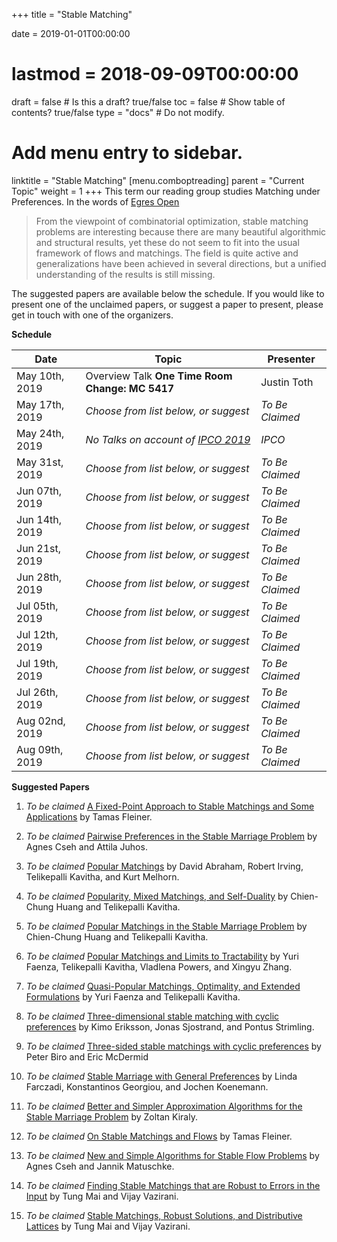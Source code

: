 +++
title = "Stable Matching"

date = 2019-01-01T00:00:00
# lastmod = 2018-09-09T00:00:00

draft = false  # Is this a draft? true/false
toc = false  # Show table of contents? true/false
type = "docs"  # Do not modify.

# Add menu entry to sidebar.
linktitle = "Stable Matching"
[menu.comboptreading]
  parent = "Current Topic"
  weight = 1
+++
This term our reading group studies Matching under Preferences.
In the words of [Egres Open](http://lemon.cs.elte.hu/egres/open/Stable_matchings_and_kernels)

> From the viewpoint of combinatorial optimization, stable matching problems are interesting because there are many beautiful algorithmic and structural results, yet these do not seem to fit into the usual framework of flows and matchings. The field is quite active and generalizations have been achieved in several directions, but a unified understanding of the results is still missing. 

The suggested papers are available below the schedule. If you would like to present one of the unclaimed papers, or suggest a paper to present, please get in touch with one of the organizers.


__Schedule__

| Date           | Topic                                                                                                                                                                                                                                                                                              | Presenter         |
|----------------|----------------------------------------------------------------------------------------------------------------------------------------------------------------------------------------------------------------------------------------------------------------------------------------------------|-------------------|
| May 10th, 2019 | Overview Talk **One Time Room Change:  MC 5417**                                                                                                                                                                                                                                                   | Justin Toth       | 
| May 17th, 2019 | _*Choose from list below, or suggest*_                                                                                                                                                                                                                                                             | _*To Be Claimed*_ |
| May 24th, 2019 | _*No Talks on account of [IPCO 2019](http://umich.edu/~ipco2019conf/)*_                                                                                                                                                                                                                            | _*IPCO*_          |
| May 31st, 2019 | _*Choose from list below, or suggest*_                                                                                                                                                                                                                                                             | _*To Be Claimed*_ |
| Jun 07th, 2019 | _*Choose from list below, or suggest*_                                                                                                                                                                                                                                                             | _*To Be Claimed*_ |
| Jun 14th, 2019 | _*Choose from list below, or suggest*_                                                                                                                                                                                                                                                             | _*To Be Claimed*_ |
| Jun 21st, 2019 | _*Choose from list below, or suggest*_                                                                                                                                                                                                                                                             | _*To Be Claimed*_ |
| Jun 28th, 2019 | _*Choose from list below, or suggest*_                                                                                                                                                                                                                                                             | _*To Be Claimed*_ |
| Jul 05th, 2019 | _*Choose from list below, or suggest*_                                                                                                                                                                                                                                                             | _*To Be Claimed*_ |
| Jul 12th, 2019 | _*Choose from list below, or suggest*_                                                                                                                                                                                                                                                             | _*To Be Claimed*_ |
| Jul 19th, 2019 | _*Choose from list below, or suggest*_                                                                                                                                                                                                                                                             | _*To Be Claimed*_ |
| Jul 26th, 2019 | _*Choose from list below, or suggest*_                                                                                                                                                                                                                                                             | _*To Be Claimed*_ |
| Aug 02nd, 2019 | _*Choose from list below, or suggest*_                                                                                                                                                                                                                                                             | _*To Be Claimed*_ |
| Aug 09th, 2019 | _*Choose from list below, or suggest*_                                                                                                                                                                                                                                                             | _*To Be Claimed*_ |

__Suggested Papers__

1. _*To be claimed*_ [A Fixed-Point Approach to Stable Matchings and Some Applications](http://bolyai.cs.elte.hu/egres/tr/egres-01-01.pdf) by Tamas Fleiner.

2. _*To be claimed*_ [Pairwise Preferences in the Stable Marriage Problem](https://arxiv.org/pdf/1810.00392.pdf) by Agnes Cseh and Attila Juhos.

3. _*To be claimed*_ [Popular Matchings](https://epubs.siam.org/doi/pdf/10.1137/06067328X) by David Abraham, Robert Irving, Telikepalli Kavitha, and Kurt Melhorn.

4. _*To be claimed*_ [Popularity, Mixed Matchings, and Self-Duality](https://epubs.siam.org/doi/pdf/10.1137/1.9781611974782.151) by Chien-Chung Huang and Telikepalli Kavitha.

5. _*To be claimed*_ [Popular Matchings in the Stable Marriage Problem](https://link.springer.com/chapter/10.1007%2F978-3-642-22006-7_56) by Chien-Chung Huang and Telikepalli Kavitha.

6. _*To be claimed*_ [Popular Matchings and Limits to Tractability](https://arxiv.org/pdf/1805.11473.pdf) by Yuri Faenza, Telikepalli Kavitha, Vladlena Powers, and Xingyu Zhang.

7. _*To be claimed*_ [Quasi-Popular Matchings, Optimality, and Extended Formulations](https://arxiv.org/pdf/1904.05974.pdf) by Yuri Faenza and Telikepalli Kavitha.

8. _*To be claimed*_ [Three-dimensional stable matching with cyclic preferences](http://dx.doi.org/10.1016/j.mathsocsci.2006.03.005) by Kimo Eriksson, Jonas Sjostrand, and Pontus Strimling.

9. _*To be claimed*_ [Three-sided stable matchings with cyclic preferences](http://dx.doi.org/10.1007/s00453-009-9315-2) by Peter Biro and Eric McDermid

10. _*To be claimed*_ [Stable Marriage with General Preferences](https://arxiv.org/pdf/1407.1853.pdf) by Linda Farczadi, Konstantinos Georgiou, and Jochen Koenemann.

11. _*To be claimed*_ [Better and Simpler Approximation Algorithms for the Stable Marriage Problem](https://link.springer.com/article/10.1007/s00453-009-9371-7) by Zoltan Kiraly.

12. _*To be claimed*_ [On Stable Matchings and Flows](https://link.springer.com/chapter/10.1007/978-3-642-16926-7_7) by Tamas Fleiner.

13. _*To be claimed*_ [New and Simple Algorithms for Stable Flow Problems](https://arxiv.org/pdf/1309.3701.pdf) by Agnes Cseh and Jannik Matuschke.

14. _*To be claimed*_ [Finding Stable Matchings that are Robust to Errors in the Input](https://arxiv.org/pdf/1804.00553.pdf) by Tung Mai and Vijay Vazirani.

15. _*To be claimed*_ [Stable Matchings, Robust Solutions, and Distributive Lattices](https://arxiv.org/pdf/1804.05537.pdf) by Tung Mai and Vijay Vazirani.

